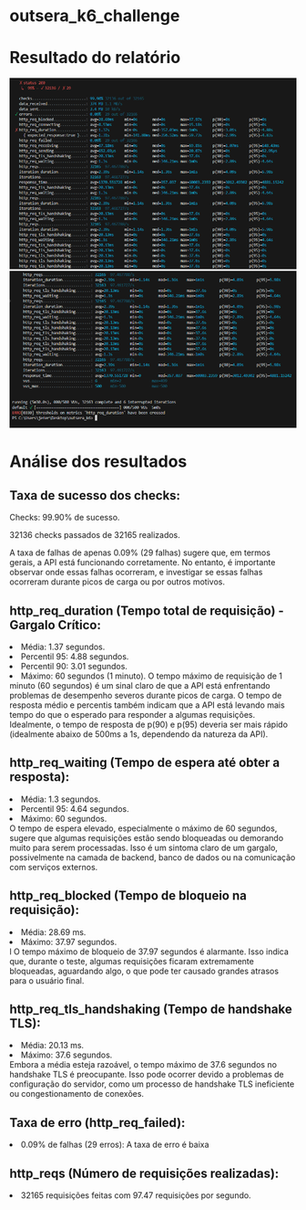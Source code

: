 # outsera_k6_challenge

<h1>Resultado do relatório</h1>
<img src="report01.png">
<img src="report02.png">

<h1>Análise dos resultados</h1>
<h2>Taxa de sucesso dos checks:</h2>
<p>Checks: 99.90% de sucesso.</p>
<p>32136 checks passados de 32165 realizados.</p>
<p>A taxa de falhas de apenas 0.09% (29 falhas) sugere que, em termos gerais, a API está funcionando corretamente. No entanto, é importante observar onde essas falhas ocorreram, e investigar se essas falhas ocorreram durante picos de carga ou por outros motivos.</p>

<h2>http_req_duration (Tempo total de requisição) - Gargalo Crítico:</h2>

<li>Média: 1.37 segundos.</li>
<li>Percentil 95: 4.88 segundos.</li>
<li>Percentil 90: 3.01 segundos.</li>
<li>Máximo: 60 segundos (1 minuto).
O tempo máximo de requisição de 1 minuto (60 segundos) é um sinal claro de que a API está enfrentando problemas de desempenho severos durante picos de carga. O tempo de resposta médio e percentis também indicam que a API está levando mais tempo do que o esperado para responder a algumas requisições. Idealmente, o tempo de resposta de p(90) e p(95) deveria ser mais rápido (idealmente abaixo de 500ms a 1s, dependendo da natureza da API).

<h2>http_req_waiting (Tempo de espera até obter a resposta):</h2>

<li>Média: 1.3 segundos.</li>
<li>Percentil 95: 4.64 segundos.</li>
<li>Máximo: 60 segundos.</li>
O tempo de espera elevado, especialmente o máximo de 60 segundos, sugere que algumas requisições estão sendo bloqueadas ou demorando muito para serem processadas. Isso é um sintoma claro de um gargalo, possivelmente na camada de backend, banco de dados ou na comunicação com serviços externos.

<h2>http_req_blocked (Tempo de bloqueio na requisição):</h2>

<li>Média: 28.69 ms.</li>
<li>Máximo: 37.97 segundos.</li>l
O tempo máximo de bloqueio de 37.97 segundos é alarmante. Isso indica que, durante o teste, algumas requisições ficaram extremamente bloqueadas, aguardando algo, o que pode ter causado grandes atrasos para o usuário final.

<h2>http_req_tls_handshaking (Tempo de handshake TLS):</h2>

<li>Média: 20.13 ms.</li>
<li>Máximo: 37.6 segundos.</li>
Embora a média esteja razoável, o tempo máximo de 37.6 segundos no handshake TLS é preocupante. Isso pode ocorrer devido a problemas de configuração do servidor, como um processo de handshake TLS ineficiente ou congestionamento de conexões.

<h2>Taxa de erro (http_req_failed):</h2>

<li>0.09% de falhas (29 erros): A taxa de erro é baixa</li>

<h2>http_reqs (Número de requisições realizadas):</h2>

<li>32165 requisições feitas com 97.47 requisições por segundo.</li>
